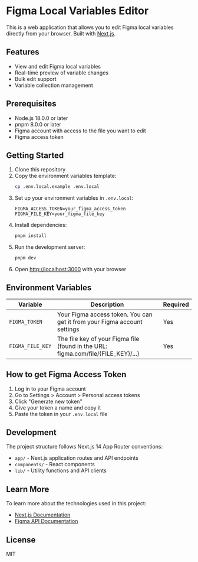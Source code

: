 # Figma Local Variables Editor

This is a web application that allows you to edit Figma local variables directly from your browser. Built with [Next.js](https://nextjs.org).

## Features

- View and edit Figma local variables
- Real-time preview of variable changes
- Bulk edit support
- Variable collection management

## Prerequisites

- Node.js 18.0.0 or later
- pnpm 8.0.0 or later
- Figma account with access to the file you want to edit
- Figma access token

## Getting Started

1. Clone this repository
2. Copy the environment variables template:
   ```bash
   cp .env.local.example .env.local
   ```
3. Set up your environment variables in `.env.local`:
   ```
   FIGMA_ACCESS_TOKEN=your_figma_access_token
   FIGMA_FILE_KEY=your_figma_file_key
   ```
4. Install dependencies:
   ```bash
   pnpm install
   ```
5. Run the development server:
   ```bash
   pnpm dev
   ```
6. Open [http://localhost:3000](http://localhost:3000) with your browser

## Environment Variables

| Variable         | Description                                                                       | Required |
| ---------------- | --------------------------------------------------------------------------------- | -------- |
| `FIGMA_TOKEN`    | Your Figma access token. You can get it from your Figma account settings          | Yes      |
| `FIGMA_FILE_KEY` | The file key of your Figma file (found in the URL: figma.com/file/{FILE_KEY}/...) | Yes      |

## How to get Figma Access Token

1. Log in to your Figma account
2. Go to Settings > Account > Personal access tokens
3. Click "Generate new token"
4. Give your token a name and copy it
5. Paste the token in your `.env.local` file

## Development

The project structure follows Next.js 14 App Router conventions:

- `app/` - Next.js application routes and API endpoints
- `components/` - React components
- `lib/` - Utility functions and API clients

## Learn More

To learn more about the technologies used in this project:

- [Next.js Documentation](https://nextjs.org/docs)
- [Figma API Documentation](https://www.figma.com/developers/api)

## License

MIT
